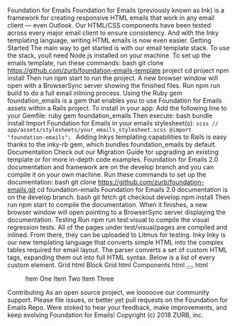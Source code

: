 Foundation for Emails Foundation for Emails (previously known as Ink) is a framework for creating responsive HTML emails that work in any email client — even Outlook. Our HTML/CSS components have been tested across every major email client to ensure consistency. And with the Inky templating language, writing HTML emails is now even easier. Getting Started The main way to get started is with our email template stack. To use the stack, youll need Node.js installed on your machine. To set up the emails template, run these commands: bash git clone https://github.com/zurb/foundation-emails-template project cd project npm install Then run npm start to run the project. A new browser window will open with a BrowserSync server showing the finished files. Run npm run build to do a full email inlining process. Using the Ruby gem foundation_emails is a gem that enables you to use Foundation for Emails assets within a Rails project. To install in your app: Add the following line to your Gemfile: ruby gem foundation_emails Then execute: bash bundle install Import Foundation for Emails in your emails stylesheet(s): ```scss // app/assets/stylesheets/your_emails_stylesheet.scss @import "foundation-emails"; ``` Adding Inkys templating capabilities to Rails is easy thanks to the inky-rb gem, which bundles foundation_emails by default. Documentation Check out our Migration Guide for upgrading an existing template or for more in-depth code examples. Foundation for Emails 2.0 documentation and framework are on the develop branch and you can compile it on your own machine. Run these commands to set up the documentation: bash git clone https://github.com/zurb/foundation-emails.git cd foundation-emails Foundation for Emails 2.0 documentation is on the develop branch. bash git fetch git checkout develop npm install Then run npm start to compile the documentation. When it finishes, a new browser window will open pointing to a BrowserSync server displaying the documentation. Testing Run npm run test:visual to compile the visual regression tests. All of the pages under test/visual/pages are compiled and inlined. From there, they can be uploaded to Litmus for testing. Inky Inky is our new templating language that converts simple HTML into the complex tables required for email layout. The parser converts a set of custom HTML tags, expanding them out into full HTML syntax. Below is a list of every custom element. Grid html <container> <row> <column small="12" large="4"></column> <column small="12" large="8"></column> </row> </container> Block Grid html <block-grid up="3"> <td></td> <td></td> <td></td> </block-grid> Components html <button href="http://zurb.com"></button> html <menu> <item href="one.html">Item One</item> <item href="one.html">Item Two</item> <item href="one.html">Item Three</item> </menu> Contributing As an open source project, we looooove our community support. Please file issues, or better yet pull requests on the Foundation for Emails Repo. Were stoked to hear your feedback, make improvements, and keep evolving Foundation for Emails! Copyright (c) 2018 ZURB, inc.